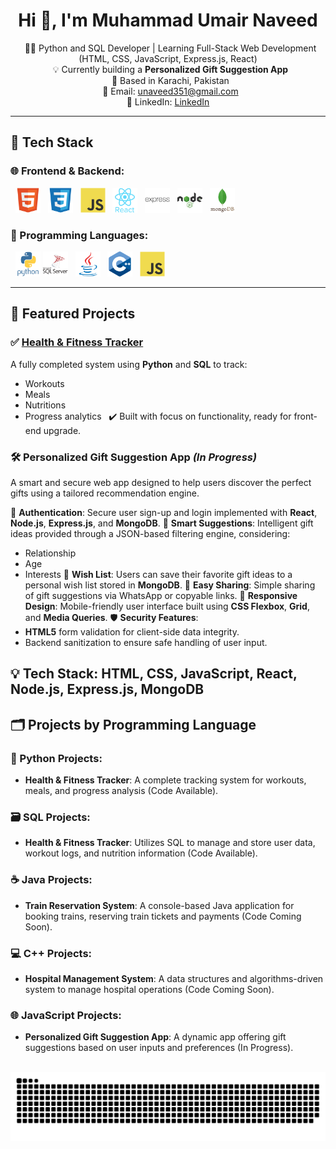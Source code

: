 <h1 align="center">Hi 👋, I'm Muhammad Umair Naveed</h1>

<p align="center">
  🧑‍💻 Python and SQL Developer | Learning Full-Stack Web Development (HTML, CSS, JavaScript, Express.js, React)<br/>
  💡 Currently building a <strong>Personalized Gift Suggestion App</strong><br/>
  📍 Based in Karachi, Pakistan<br/>
  📧 Email: <a href="mailto:unaveed351@gmail.com">unaveed351@gmail.com</a><br/>
  💼 LinkedIn: <a href="linkedin.com/in/m-umair-naveed-623ab7321">LinkedIn</a>
</p>

---

## 🚀 Tech Stack

### 🌐 Frontend & Backend:
<p align="left">
  <img src="https://raw.githubusercontent.com/devicons/devicon/master/icons/html5/html5-original.svg" alt="HTML5" width="40" height="40"/>
  <img src="https://raw.githubusercontent.com/devicons/devicon/master/icons/css3/css3-original.svg" alt="CSS3" width="40" height="40"/>
  <img src="https://raw.githubusercontent.com/devicons/devicon/master/icons/javascript/javascript-original.svg" alt="JavaScript" width="40" height="40"/>
  <img src="https://raw.githubusercontent.com/devicons/devicon/master/icons/react/react-original-wordmark.svg" alt="React" width="40" height="40"/>
  <img src="https://raw.githubusercontent.com/devicons/devicon/master/icons/express/express-original-wordmark.svg" alt="Express.js" width="40" height="40"/>
  <img src="https://raw.githubusercontent.com/devicons/devicon/master/icons/nodejs/nodejs-original-wordmark.svg" alt="Node.js" width="40" height="40"/>
  <img src="https://raw.githubusercontent.com/devicons/devicon/master/icons/mongodb/mongodb-original-wordmark.svg" alt="MongoDB" width="40" height="40"/>
</p>

### 🧠 Programming Languages:
<p align="left">
  <img src="https://raw.githubusercontent.com/devicons/devicon/master/icons/python/python-original-wordmark.svg" alt="Python" width="40" height="40"/>
  <img src="https://raw.githubusercontent.com/devicons/devicon/master/icons/microsoftsqlserver/microsoftsqlserver-original-wordmark.svg" alt="Microsoft SQL Server" width="40" height="40"/>
  <img src="https://raw.githubusercontent.com/devicons/devicon/master/icons/java/java-original.svg" alt="Java" width="40" height="40"/>
  <img src="https://raw.githubusercontent.com/devicons/devicon/master/icons/cplusplus/cplusplus-original.svg" alt="C++" width="40" height="40"/>
  <img src="https://raw.githubusercontent.com/devicons/devicon/master/icons/javascript/javascript-original.svg" alt="JavaScript" width="40" height="40"/>
</p>

---

## 📌 Featured Projects

### ✅ [Health & Fitness Tracker](https://github.com/Umair-Naveed21/health-fitness-tracker)
A fully completed system using **Python** and **SQL** to track:
- Workouts
- Meals
- Nutritions
- Progress analytics  
✔️ Built with focus on functionality, ready for front-end upgrade.

### 🛠️ Personalized Gift Suggestion App *(In Progress)*

A smart and secure web app designed to help users discover the perfect gifts using a tailored recommendation engine.

🔐 **Authentication**: Secure user sign-up and login implemented with **React**, **Node.js**, **Express.js**, and **MongoDB**.
🎁 **Smart Suggestions**: Intelligent gift ideas provided through a JSON-based filtering engine, considering:
  * Relationship
  * Age
  * Interests
💾 **Wish List**: Users can save their favorite gift ideas to a personal wish list stored in **MongoDB**.
🔗 **Easy Sharing**: Simple sharing of gift suggestions via WhatsApp or copyable links.
📱 **Responsive Design**: Mobile-friendly user interface built using **CSS Flexbox**, **Grid**, and **Media Queries**.
🛡️ **Security Features**:
  * **HTML5** form validation for client-side data integrity.
  * Backend sanitization to ensure safe handling of user input.

💡 **Tech Stack**: **HTML**, **CSS**, **JavaScript**, **React**, **Node.js**, **Express.js**, **MongoDB**
---

## 🗂️ Projects by Programming Language

### 🐍 Python Projects:
- **Health & Fitness Tracker**: A complete tracking system for workouts, meals, and progress analysis (Code Available).

### 🗃️ SQL Projects:
- **Health & Fitness Tracker**: Utilizes SQL to manage and store user data, workout logs, and nutrition information (Code Available).

### ☕ Java Projects:
- **Train Reservation System**: A console-based Java application for booking trains, reserving train tickets and payments (Code Coming Soon).

### 💻 C++ Projects:
- **Hospital Management System**: A data structures and algorithms-driven system to manage hospital operations (Code Coming Soon).

### 🌐 JavaScript Projects:
- **Personalized Gift Suggestion App**: A dynamic app offering gift suggestions based on user inputs and preferences (In Progress).
  
<p align="center">
  <img src="https://raw.githubusercontent.com/Platane/snk/output/github-contribution-grid-snake-dark.svg" alt="snake animation"/>
</p>
